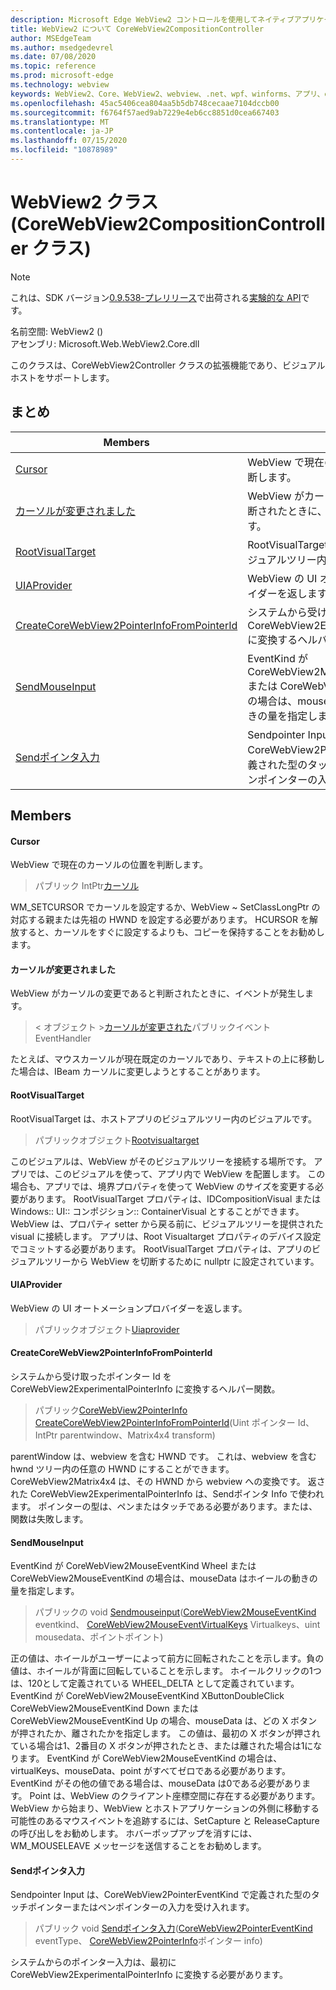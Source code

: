 ```yaml
---
description: Microsoft Edge WebView2 コントロールを使用してネイティブアプリケーションに web 技術 (HTML、CSS、JavaScript) を埋め込む
title: WebView2 について CoreWebView2CompositionController
author: MSEdgeTeam
ms.author: msedgedevrel
ms.date: 07/08/2020
ms.topic: reference
ms.prod: microsoft-edge
ms.technology: webview
keywords: WebView2、Core、WebView2、webview、.net、wpf、winforms、アプリ、edge、CoreWebView2、CoreWebView2Controller、browser control、edge html、Microsoft の WebView2。 CoreWebView2CompositionController。
ms.openlocfilehash: 45ac5406cea804aa5b5db748cecaae7104dccb00
ms.sourcegitcommit: f6764f57aed9ab7229e4eb6cc8851d0cea667403
ms.translationtype: MT
ms.contentlocale: ja-JP
ms.lasthandoff: 07/15/2020
ms.locfileid: "10878989"
---
```

# WebView2 クラス (CoreWebView2CompositionController クラス) 

> [!NOTE]
> これは、SDK バージョン[0.9.538-プレリリース](../../../releasenotes.md#09538)で出荷される[実験的な API](../../../concepts/versioning.md#experimental-apis)です。

名前空間: WebView2 () \
アセンブリ: Microsoft.Web.WebView2.Core.dll

このクラスは、CoreWebView2Controller クラスの拡張機能であり、ビジュアルホストをサポートします。

## まとめ

 Members                        | 説明
--------------------------------|---------------------------------------------
[Cursor](#cursor) | WebView で現在のカーソルの位置を判断します。
[カーソルが変更されました](#cursorchanged) | WebView がカーソルの変更であると判断されたときに、イベントが発生します。
[RootVisualTarget](#rootvisualtarget) | RootVisualTarget は、ホストアプリのビジュアルツリー内のビジュアルです。
[UIAProvider](#uiaprovider) | WebView の UI オートメーションプロバイダーを返します。
[CreateCoreWebView2PointerInfoFromPointerId](#createcorewebview2pointerinfofrompointerid) | システムから受け取ったポインター Id を CoreWebView2ExperimentalPointerInfo に変換するヘルパー関数。
[SendMouseInput](#sendmouseinput) | EventKind が CoreWebView2MouseEventKind Wheel または CoreWebView2MouseEventKind の場合は、mouseData はホイールの動きの量を指定します。
[Sendポインタ入力](#sendpointerinput) | Sendpointer Input は、CoreWebView2PointerEventKind で定義された型のタッチポインターまたはペンポインターの入力を受け入れます。

## Members

#### Cursor 

WebView で現在のカーソルの位置を判断します。

> パブリック IntPtr[カーソル](#cursor)

WM_SETCURSOR でカーソルを設定するか、WebView ~ SetClassLongPtr の対応する親または先祖の HWND を設定する必要があります。 HCURSOR を解放すると、カーソルをすぐに設定するよりも、コピーを保持することをお勧めします。

#### カーソルが変更されました 

WebView がカーソルの変更であると判断されたときに、イベントが発生します。

> < オブジェクト >[カーソルが変更された](#cursorchanged)パブリックイベント EventHandler

たとえば、マウスカーソルが現在既定のカーソルであり、テキストの上に移動した場合は、IBeam カーソルに変更しようとすることがあります。

#### RootVisualTarget 

RootVisualTarget は、ホストアプリのビジュアルツリー内のビジュアルです。

> パブリックオブジェクト[Rootvisualtarget](#rootvisualtarget)

このビジュアルは、WebView がそのビジュアルツリーを接続する場所です。 アプリでは、このビジュアルを使って、アプリ内で WebView を配置します。 この場合も、アプリでは、境界プロパティを使って WebView のサイズを変更する必要があります。 RootVisualTarget プロパティは、IDCompositionVisual または Windows:: UI:: コンポジション:: ContainerVisual とすることができます。 WebView は、プロパティ setter から戻る前に、ビジュアルツリーを提供された visual に接続します。 アプリは、Root Visualtarget プロパティのデバイス設定でコミットする必要があります。 RootVisualTarget プロパティは、アプリのビジュアルツリーから WebView を切断するために nullptr に設定されています。

#### UIAProvider 

WebView の UI オートメーションプロバイダーを返します。

> パブリックオブジェクト[Uiaprovider](#uiaprovider)

#### CreateCoreWebView2PointerInfoFromPointerId 

システムから受け取ったポインター Id を CoreWebView2ExperimentalPointerInfo に変換するヘルパー関数。

> パブリック[CoreWebView2PointerInfo](microsoft-web-webview2-core-corewebview2pointerinfo.md) [CreateCoreWebView2PointerInfoFromPointerId](#createcorewebview2pointerinfofrompointerid)(Uint ポインター Id、IntPtr parentwindow、Matrix4x4 transform)

parentWindow は、webview を含む HWND です。 これは、webview を含む hwnd ツリー内の任意の HWND にすることができます。 CoreWebView2Matrix4x4 は、その HWND から webview への変換です。 返された CoreWebView2ExperimentalPointerInfo は、Sendポインタ Info で使われます。 ポインターの型は、ペンまたはタッチである必要があります。または、関数は失敗します。

#### SendMouseInput 

EventKind が CoreWebView2MouseEventKind Wheel または CoreWebView2MouseEventKind の場合は、mouseData はホイールの動きの量を指定します。

> パブリックの void [Sendmouseinput](#sendmouseinput)([CoreWebView2MouseEventKind](./namespace-microsoft-web-webview2-core.md) eventkind、 [CoreWebView2MouseEventVirtualKeys](./namespace-microsoft-web-webview2-core.md) Virtualkeys、uint mousedata、ポイントポイント)

正の値は、ホイールがユーザーによって前方に回転されたことを示します。負の値は、ホイールが背面に回転していることを示します。 ホイールクリックの1つは、120として定義されている WHEEL_DELTA として定義されています。 EventKind が CoreWebView2MouseEventKind XButtonDoubleClick CoreWebView2MouseEventKind Down または CoreWebView2MouseEventKind Up の場合、mouseData は、どの X ボタンが押されたか、離されたかを指定します。 この値は、最初の X ボタンが押されている場合は1、2番目の X ボタンが押されたとき、または離された場合は1になります。 EventKind が CoreWebView2MouseEventKind の場合は、virtualKeys、mouseData、point がすべてゼロである必要があります。 EventKind がその他の値である場合は、mouseData は0である必要があります。 Point は、WebView のクライアント座標空間に存在する必要があります。 WebView から始まり、WebView とホストアプリケーションの外側に移動する可能性のあるマウスイベントを追跡するには、SetCapture と ReleaseCapture の呼び出しをお勧めします。 ホバーポップアップを消すには、WM_MOUSELEAVE メッセージを送信することをお勧めします。

#### Sendポインタ入力 

Sendpointer Input は、CoreWebView2PointerEventKind で定義された型のタッチポインターまたはペンポインターの入力を受け入れます。

> パブリック void [Sendポインタ入力](#sendpointerinput)([CoreWebView2PointerEventKind](./namespace-microsoft-web-webview2-core.md) eventType、 [CoreWebView2PointerInfo](microsoft-web-webview2-core-corewebview2pointerinfo.md)ポインター info)

システムからのポインター入力は、最初に CoreWebView2ExperimentalPointerInfo に変換する必要があります。

